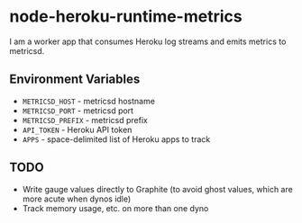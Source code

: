 # node-heroku-runtime-metrics

I am a worker app that consumes Heroku log streams and emits metrics to
metricsd.

## Environment Variables

* `METRICSD_HOST` - metricsd hostname
* `METRICSD_PORT` - metricsd port
* `METRICSD_PREFIX` - metricsd prefix
* `API_TOKEN` - Heroku API token
* `APPS` - space-delimited list of Heroku apps to track

## TODO

* Write gauge values directly to Graphite (to avoid ghost values, which are
  more acute when dynos idle)
* Track memory usage, etc. on more than one dyno
